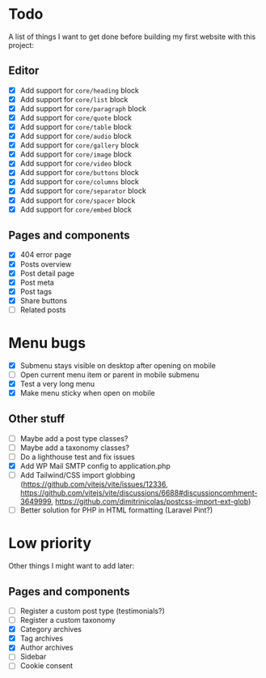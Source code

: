 # Todo

A list of things I want to get done before building my first website with this project:

## Editor

- [x] Add support for `core/heading` block
- [x] Add support for `core/list` block
- [x] Add support for `core/paragraph` block
- [x] Add support for `core/quote` block
- [x] Add support for `core/table` block
- [x] Add support for `core/audio` block
- [x] Add support for `core/gallery` block
- [x] Add support for `core/image` block
- [x] Add support for `core/video` block
- [x] Add support for `core/buttons` block
- [x] Add support for `core/columns` block
- [x] Add support for `core/separator` block
- [x] Add support for `core/spacer` block
- [x] Add support for `core/embed` block

## Pages and components

- [x] 404 error page
- [x] Posts overview
- [x] Post detail page
- [x] Post meta
- [x] Post tags
- [x] Share buttons
- [ ] Related posts

# Menu bugs

- [x] Submenu stays visible on desktop after opening on mobile
- [ ] Open current menu item or parent in mobile submenu
- [x] Test a very long menu
- [x] Make menu sticky when open on mobile

## Other stuff

- [ ] Maybe add a post type classes?
- [ ] Maybe add a taxonomy classes?
- [ ] Do a lighthouse test and fix issues
- [x] Add WP Mail SMTP config to application.php
- [ ] Add Tailwind/CSS import globbing (https://github.com/vitejs/vite/issues/12336, https://github.com/vitejs/vite/discussions/6688#discussioncomhment-3649999, https://github.com/dimitrinicolas/postcss-import-ext-glob)
- [ ] Better solution for PHP in HTML formatting (Laravel Pint?)

# Low priority

Other things I might want to add later:

## Pages and components

- [ ] Register a custom post type (testimonials?)
- [ ] Register a custom taxonomy
- [x] Category archives
- [x] Tag archives
- [x] Author archives
- [ ] Sidebar
- [ ] Cookie consent
